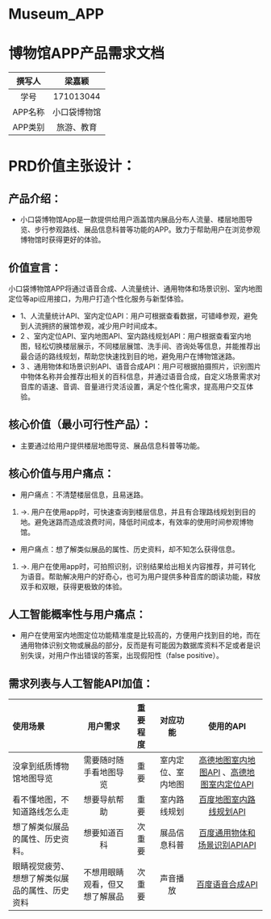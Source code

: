 # Museum_APP
# 博物馆APP产品需求文档
| 撰写人  | 梁嘉颖  | 
|:-:|:-:|
| 学号  | 171013044  |
| APP名称 | 小口袋博物馆  |
| APP类别 | 旅游、教育  |
# PRD价值主张设计：
## 产品介绍：
- 小口袋博物馆App是一款提供给用户涵盖馆内展品分布人流量、楼层地图导览、步行参观路线、展品信息科普等功能的APP。致力于帮助用户在浏览参观博物馆时获得更好的体验。

## 价值宣言：
小口袋博物馆APP将通过语音合成、人流量统计、通用物体和场景识别、室内地图定位等api应用接口，为用户打造个性化服务与新型体验。

- 1、人流量统计API、室内定位API：用户可根据查看数据，可错峰参观，避免到人流拥挤的展馆参观，减少用户时间成本。
- 2 、室内定位API、室内地图API、室内路线规划API：用户根据查看室内地图，轻松切换楼层展示，不同楼层展馆、洗手间、咨询处等信息，并能推荐出最合适的路线规划，帮助您快速找到目的地，避免用户在博物馆迷路。
- 3 、通用物体和场景识别API、语音合成API：用户可根据拍摄照片，识别图片中物体名称并会推荐出相关的百科信息，并通过语音合成，自定义场景需求对音库的语速、音调、音量进行灵活设置，满足个性化需求，提高用户交互体验。
## 核心价值（最小可行性产品）：
- 主要通过给用户提供楼层地图导览、展品信息科普等功能。
## 核心价值与用户痛点：
- 用户痛点：不清楚楼层信息，且易迷路。
1. →. 用户在使用app时，可快速查询到楼层信息，并且有合理路线规划到目的地。避免迷路而造成浪费时间，降低时间成本，有效率的使用时间参观博物馆。
- 用户痛点：想了解类似展品的属性、历史资料，却不知怎么获得信息。
1. →. 用户在使用app时，可拍照识别，识别结果给出相关内容推荐，并可转化为语音。帮助解决用户的好奇心，也可为用户提供多种音库的朗读功能，释放双手和双眼，获得更极致的体验。

## 人工智能概率性与用户痛点：
- 用户在使用室内地图定位功能精准度是比较高的，方便用户找到目的地，而在通用物体识别文物或展品的部分，反而是有可能因为数据库资料不足或者是识别失误，对用户作出错误的答案，出现假阳性（false positive）。
## 需求列表与人工智能API加值：
| 使用场景 | 用户需求  |重要程度 |对应功能  | 使用的API  | 
|:-|:-: | :-: |:-:|:-:|
|没拿到纸质博物馆地图导览|需要随时随手看地图导览 | 重 要 |室内定位、室内地图|[高德地图室内地图API](https://lbs.amap.com/getting-started/indoorintro) 、[高德地图室内定位API](https://lbs.amap.com/getting-started/indoorlocation) |
|看不懂地图，不知道路线怎么走|想要导航帮助|重要|室内路线规划|[百度地图室内路线规划API](http://lbsyun.baidu.com/index.phptitle=androidsdk/guide/navigation/indoorwalknavi)|
|想了解类似展品的属性、历史资料。|想要知道百科|次重要  | 展品信息科普|[百度通用物体和场景识别APIAPI](https://ai.baidu.com/tech/imagerecognition/general) | 
|眼睛视觉疲劳、想想了解类似展品的属性、历史资料|不想用眼睛观看，但又想了解展品|次重要|声音播放|[百度语音合成API](https://ai.baidu.com/tech/speech/tts)|
